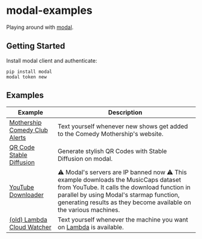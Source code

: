 # modal-examples

Playing around with [modal](https://modal.com).

## Getting Started

Install modal client and authenticate:

```
pip install modal
modal token new
```


## Examples

<!-- Table below -->

| Example | Description |
| --- | --- |
| [Mothership Comedy Club Alerts](./mothership-alerts) | Text yourself whenever new shows get added to the Comedy Mothership's website. |
| [QR Code Stable Diffusion](./qrcode-stable-diffusion) | Generate stylish QR Codes with Stable Diffusion on modal. |
| [YouTube Downloader](./youtube-downloader) | ⚠️ Modal's servers are IP banned now ⚠️ This example downloads the MusicCaps dataset from YouTube. It calls the download function in parallel by using Modal's starmap function, generating results as they become available on the various machines. |
| [(old) Lambda Cloud Watcher](./lambda_watcher) | Text yourself whenever the machine you want on [Lambda](https://lambdalabs.com/cloud) is available. |
